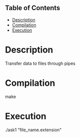 ## Table of Contents

- [Description](#description)
- [Compilation](#Compilation)
- [Execution](#Execution)

# Description

Transfer data to files through pipes

# Compilation

make

# Execution

./ask1 "file_name.extension"
